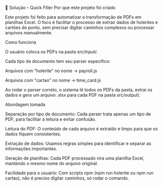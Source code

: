 📝 Solução – Quick Filler
Por que este projeto foi criado

Este projeto foi feito para automatizar a transformação de PDFs em planilhas Excel.
O foco é facilitar o processo de extrair dados de holerites e cartões de ponto, sem precisar digitar caminhos complexos ou processar arquivos manualmente.

Como funciona

O usuário coloca os PDFs na pasta src/input/.

Cada tipo de documento tem seu parser específico:

Arquivos com "holerite" no nome → payroll.js

Arquivos com "cartao" no nome → time_card.js

Ao rodar o parser correto, o sistema lê todos os PDFs da pasta, extrai os dados e gera um arquivo .xlsx para cada PDF na pasta src/output/.

Abordagem tomada

Separação por tipo de documento: Cada parser trata apenas um tipo de PDF, para facilitar a leitura e evitar confusão.

Leitura do PDF: O conteúdo de cada arquivo é extraído e limpo para que os dados fiquem consistentes.

Extração de dados: Usamos regras simples para identificar e separar as informações importantes.

Geração de planilhas: Cada PDF processado vira uma planilha Excel, mantendo o mesmo nome do arquivo original.

Facilidade para o usuário: Com scripts npm (npm run holerite ou npm run cartao), não é preciso digitar caminhos, só rodar o comando.